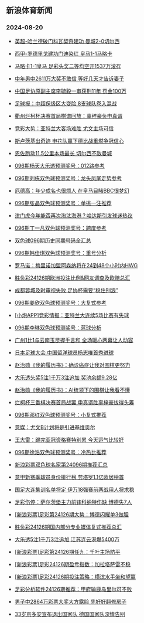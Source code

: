 ## 新浪体育新闻 
### 2024-08-20

+ [英超-哈兰德破门科瓦契奇建功 曼城2-0切尔西](https://sports.sina.com.cn/g/pl/2024-08-19/doc-inckcrwu6631567.shtml)

+ [西甲-罗德里戈建功门迪染红 皇马1-1马略卡](https://sports.sina.com.cn/g/laliga/2024-08-19/doc-inckcrwn4745343.shtml)

+ [马略卡1-1皇马 足彩头奖二等均空开1537万滚存](https://sports.sina.com.cn/l/2024-08-19/doc-inckcrwn4741535.shtml)

+ [中年男中2611万大奖不敢信 等好几天才告诉妻子](https://sports.sina.com.cn/l/2024-08-19/doc-inckacvn7387870.shtml)

+ [中国足协原副主席李毓毅一审获刑11年 罚金100万](https://sports.sina.com.cn/china/2024-08-19/doc-inckcwes6572881.shtml)

+ [足球报：中超保级区大变脸 8支球队卷入混战](https://sports.sina.com.cn/china/2024-08-19/doc-inckcweq9811314.shtml)

+ [衢州烂柯杯决赛首局棋谱回放：辜梓豪负申真谞](https://sports.sina.com.cn/go/2024-08-19/doc-inckehun6385060.shtml)

+ [竞彩大势：亚特兰大客场难胜 尤文主场可信](https://sports.sina.com.cn/l/2024-08-19/doc-inckcrwu6634672.shtml)

+ [斯卢茨基出奇迹 申花队赢下德比战重燃争冠信心](https://sports.sina.com.cn/china/2024-08-19/doc-inckcwes6582888.shtml)

+ [恩佐跑动11.5公里本场最长 切尔西不敌曼城](https://sports.sina.com.cn/g/pl/2024-08-19/doc-inckeanh4588290.shtml)

+ [096期杨天大乐透预测奖号：012路参考](https://sports.sina.com.cn/l/2024-08-19/doc-inckcwek4648449.shtml)

+ [096期刘栋双色球预测奖号：龙头凤尾走势参考](https://sports.sina.com.cn/l/2024-08-19/doc-inckcwes6577461.shtml)

+ [厄德高：年少成名也很烦人 在皇马目睹BBC很梦幻](https://sports.sina.com.cn/g/2024-08-19/doc-inckayyu5073557.shtml)

+ [096期张晶双色球预测奖号：单挑一注推荐](https://sports.sina.com.cn/l/2024-08-19/doc-inckcwes6574783.shtml)

+ [津门虎今年能否再次淘汰海港？哈达斯引发球迷热议](https://sports.sina.com.cn/china/2024-08-19/doc-inckcwes6590411.shtml)

+ [096期丁一凡双色球预测奖号：跨度参考](https://sports.sina.com.cn/l/2024-08-19/doc-inckcwes6578003.shtml)

+ [双色球096期历史同期号码全汇总](https://sports.sina.com.cn/l/2024-08-19/doc-inckcwek4705601.shtml)

+ [096期韩佳琪双色球预测奖号：重号分析](https://sports.sina.com.cn/l/2024-08-19/doc-inckcwek4693122.shtml)

+ [罗马诺：梅里诺加盟阿森纳将在24到48个小时内HWG](https://sports.sina.com.cn/g/2024-08-19/doc-inckayyu5073715.shtml)

+ [胜负彩24126期欧洲投注比例&网友调查及欧赔总汇](https://sports.sina.com.cn/l/2024-08-19/doc-inckcrws9860500.shtml)

+ [成都蓉城及时审视失败 足协杯需要“稳住别浪”](https://sports.sina.com.cn/china/2024-08-19/doc-inckeanh4626504.shtml)

+ [096期姜欣双色球预测奖号：大复式参考](https://sports.sina.com.cn/l/2024-08-19/doc-inckcwes6577821.shtml)

+ [[小炮APP]竞彩情报：亚特兰大连续5场比赛有失球](https://sports.sina.com.cn/l/2024-08-19/doc-inckcrws9858332.shtml)

+ [096期李琳双色球预测奖号：蓝球分析](https://sports.sina.com.cn/l/2024-08-19/doc-inckcwes6576158.shtml)

+ [广州1比1与云南玉昆握手言和 全场暖心两幕让人动容](https://sports.sina.com.cn/china/2024-08-19/doc-inckcwes6579491.shtml)

+ [日本足球大会 中国留洋球员杨志唯首秀进球](https://sports.sina.com.cn/china/2024-08-19/doc-inckcwes6576748.shtml)

+ [赵治勋《我的履历书》：确诊癌症让我对围棋更努力](https://sports.sina.com.cn/go/2024-08-19/doc-inckeanh4616003.shtml)

+ [大乐透头奖5注1千万3注追加 奖池余额9.28亿](https://sports.sina.com.cn/l/2024-08-19/doc-inckexry1040346.shtml)

+ [赵治勋《我的履历书》：AI统领下的围棋让我看不懂](https://sports.sina.com.cn/go/2024-08-19/doc-inckeann9715727.shtml)

+ [烂柯杯三番棋决赛首局战罢 申真谞胜辜梓豪拔得头筹](https://sports.sina.com.cn/go/2024-08-19/doc-inckepae1229327.shtml)

+ [096期邓红双色球预测奖号：小复式推荐](https://sports.sina.com.cn/l/2024-08-19/doc-inckcwek4689352.shtml)

+ [意媒：尤文B计划将是引进基维奥尔](https://sports.sina.com.cn/g/2024-08-19/doc-inckayza6947773.shtml)

+ [王大雷：踢完亚冠资格赛特别累 今天运气比较好](https://sports.sina.com.cn/china/2024-08-19/doc-inciymnf1493048.shtml)

+ [096期徐浩双色球预测奖号：冷热比推荐](https://sports.sina.com.cn/l/2024-08-19/doc-inckcwen1457530.shtml)

+ [新浪彩票双色球名家第24096期推荐汇总](https://sports.sina.com.cn/l/2024-08-19/doc-inckcwen1468878.shtml)

+ [意甲新赛季球员身价排行榜 劳塔罗1.1亿欧居榜首](https://sports.sina.com.cn/g/seriea/2024-08-19/doc-inckehuh1319957.shtml)

+ [国足大连集训名单将定 伊万18强赛前两战用人将求稳](https://sports.sina.com.cn/china/2024-08-19/doc-inckehun6375095.shtml)

+ [足彩伤停：萨尔茨堡主力前锋科纳特伤缺 博德失7人](https://sports.sina.com.cn/l/2024-08-19/doc-inckehuk9611821.shtml)

+ [[新浪彩票]足彩第24126期大势：博德闪耀单3做胆](https://sports.sina.com.cn/l/2024-08-20/doc-inckfuvu5768291.shtml)

+ [胜负彩24126期国内部分专业媒体复式推荐总汇](https://sports.sina.com.cn/l/2024-08-20/doc-inckfuvs8997713.shtml)

+ [大乐透5注1千万3注追加 江苏连云港爆5400万](https://sports.sina.com.cn/l/2024-08-19/doc-inckexry1040346.shtml)

+ [[新浪彩票]足彩第24126期任九：千叶主场防平](https://sports.sina.com.cn/l/2024-08-20/doc-inckfuvq0624152.shtml)

+ [[新浪彩票]足彩24126期盈亏指数：加拉塔萨雷不稳](https://sports.sina.com.cn/l/2024-08-20/doc-inckfuvq0624836.shtml)

+ [[新浪彩票]足彩24126期投注策略：横滨水手坐和望赢](https://sports.sina.com.cn/l/2024-08-20/doc-inckfuvn3860066.shtml)

+ [足彩分析软件24126期推荐：甲府输鹿岛里尔可不败](https://sports.sina.com.cn/l/2024-08-20/doc-inckfuvn3860400.shtml)

+ [男子中2864万彩票大奖大方露脸 先好好翻修房子](https://sports.sina.com.cn/l/2024-08-20/doc-inckfuvq0622078.shtml)

+ [33岁京多安宣布退出国家队 德国国家队深情告别](https://sports.sina.com.cn/g/laliga/2024-08-20/doc-inckfzcq8905755.shtml)

